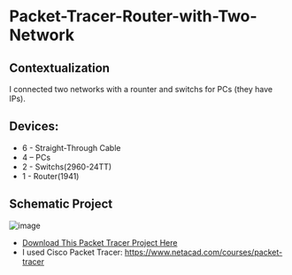 # Packet-Tracer-Router-with-Two-Network

## Contextualization
I connected two networks with a rounter and switchs for PCs (they have IPs).

## Devices:
- 6 - Straight-Through Cable
- 4 – PCs
- 2 - Switchs(2960-24TT)
- 1 - Router(1941)


## Schematic Project
![image](https://github.com/KaikyM/Packet-Tracer-Router-with-Two-Network/assets/127446435/dee91caa-72aa-488a-8247-394c9f2a027f)
- [Download This Packet Tracer Project Here](Router-with-Two-Network.pkt)
- I used Cisco Packet Tracer: https://www.netacad.com/courses/packet-tracer
